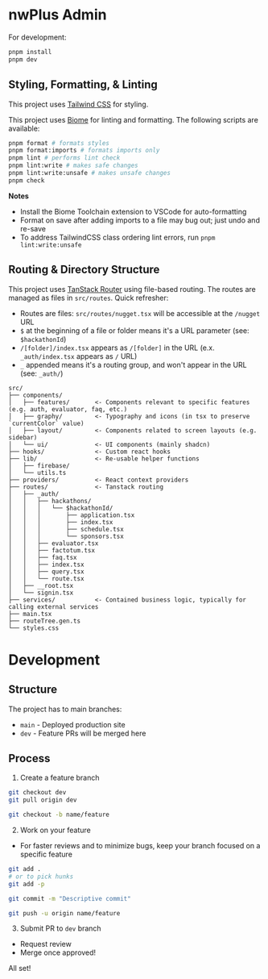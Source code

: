 # nwPlus Admin

For development:

```bash
pnpm install
pnpm dev
```


## Styling, Formatting, & Linting

This project uses [Tailwind CSS](https://tailwindcss.com/) for styling.

This project uses [Biome](https://biomejs.dev/) for linting and formatting. The following scripts are available:


```bash
pnpm format # formats styles
pnpm format:imports # formats imports only
pnpm lint # performs lint check
pnpm lint:write # makes safe changes
pnpm lint:write:unsafe # makes unsafe changes
pnpm check
```

**Notes**
- Install the Biome Toolchain extension to VSCode for auto-formatting
- Format on save after adding imports to a file may bug out; just undo and re-save
- To address TailwindCSS class ordering lint errors, run `pnpm lint:write:unsafe`


## Routing & Directory Structure
This project uses [TanStack Router](https://tanstack.com/router) using file-based routing. The routes are managed as files in `src/routes`. Quick refresher:
- Routes are files: `src/routes/nugget.tsx` will be accessible at the `/nugget` URL 
- `$` at the beginning of a file or folder means it's a URL parameter (see: `$hackathonId`)
- `/[folder]/index.tsx` appears as `/[folder]` in the URL (e.x. `_auth/index.tsx` appears as `/` URL)
- `_` appended means it's a routing group, and won't appear in the URL (see: `_auth/`)

```
src/
├── components/
│   ├── features/       <- Components relevant to specific features (e.g. auth, evaluator, faq, etc.)
│   ├── graphy/         <- Typography and icons (in tsx to preserve `currentColor` value)
│   ├── layout/         <- Components related to screen layouts (e.g. sidebar)
│   └── ui/             <- UI components (mainly shadcn)
├── hooks/              <- Custom react hooks
├── lib/                <- Re-usable helper functions
│   ├── firebase/
│   └── utils.ts
├── providers/          <- React context providers
├── routes/             <- Tanstack routing
│   ├── _auth/
│   │   ├── hackathons/
│   │   │   └── $hackathonId/
│   │   │       ├── application.tsx
│   │   │       ├── index.tsx
│   │   │       ├── schedule.tsx
│   │   │       └── sponsors.tsx
│   │   ├── evaluator.tsx
│   │   ├── factotum.tsx
│   │   ├── faq.tsx
│   │   ├── index.tsx
│   │   ├── query.tsx
│   │   └── route.tsx
│   ├── __root.tsx
│   └── signin.tsx
├── services/           <- Contained business logic, typically for calling external services
├── main.tsx
├── routeTree.gen.ts
└── styles.css
```

# Development

## Structure

The project has to main branches:

- `main` - Deployed production site
- `dev` - Feature PRs will be merged here

## Process

1. Create a feature branch
```bash
git checkout dev
git pull origin dev

git checkout -b name/feature
```

2. Work on your feature

- For faster reviews and to minimize bugs, keep your branch focused on a specific feature

```bash
git add .
# or to pick hunks
git add -p

git commit -m "Descriptive commit"

git push -u origin name/feature
```

3. Submit PR to `dev` branch

- Request review
- Merge once approved!

All set!

